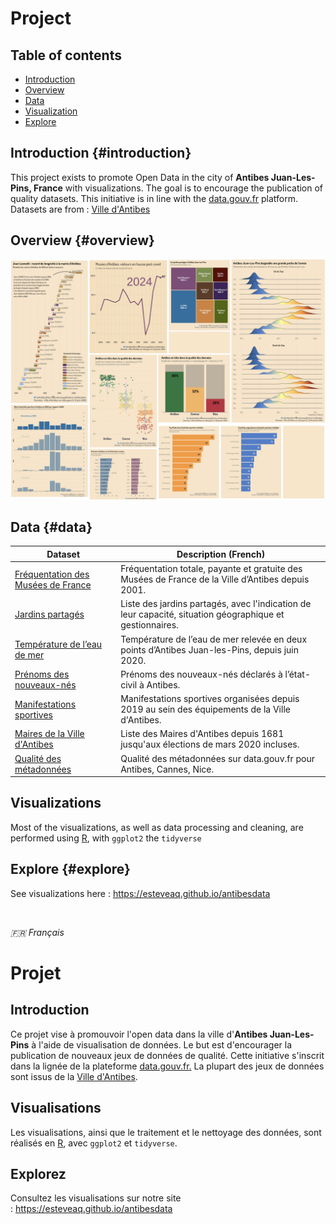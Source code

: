 # Project

## Table of contents

-   [Introduction](#introduction)
-   [Overview](#overview)
-   [Data](#data)
-   [Visualization](#visualization)
-   [Explore](#explore)

## Introduction {#introduction}

This project exists to promote Open Data in the city of **Antibes Juan-Les-Pins, France** with visualizations. The goal is to encourage the publication of quality datasets. This initiative is in line with the [data.gouv.fr](https://www.data.gouv.fr/fr/) platform. Datasets are from : [Ville d'Antibes](https://www.data.gouv.fr/fr/organizations/ville-dantibes/)

## Overview {#overview}

[![](cover.jpeg)](https://esteve.aqachmar.org/antibesdata/)

## Data {#data}

| Dataset | Description (French) |
|------------------------------------|------------------------------------|
| [Fréquentation des Musées de France](https://www.data.gouv.fr/fr/datasets/frequentation-des-musees-de-france-de-la-ville-dantibes/) | Fréquentation totale, payante et gratuite des Musées de France de la Ville d’Antibes depuis 2001. |
| [Jardins partagés](https://www.data.gouv.fr/fr/datasets/jardins-partages-a-antibes-juan-les-pins/) | Liste des jardins partagés, avec l'indication de leur capacité, situation géographique et gestionnaires. |
| [Température de l’eau de mer](https://www.data.gouv.fr/fr/datasets/temperature-de-leau-de-mer-a-antibes-juan-les-pins/) | Température de l’eau de mer relevée en deux points d’Antibes Juan-les-Pins, depuis juin 2020. |
| [Prénoms des nouveaux-nés](https://www.data.gouv.fr/fr/datasets/prenoms-des-nouveaux-nes-a-antibes/) | Prénoms des nouveaux-nés déclarés à l’état-civil à Antibes. |
| [Manifestations sportives](https://www.data.gouv.fr/fr/datasets/manifestations-sportives-a-antibes-juan-les-pins/) | Manifestations sportives organisées depuis 2019 au sein des équipements de la Ville d'Antibes. |
| [Maires de la Ville d'Antibes](https://www.data.gouv.fr/fr/datasets/maires-de-la-ville-dantibes/) | Liste des Maires d'Antibes depuis 1681 jusqu'aux élections de mars 2020 incluses. |
| [Qualité des métadonnées](https://github.com/esteveaq/antibesdata/tree/main/posts/2025-01-17/data) | Qualité des métadonnées sur data.gouv.fr pour Antibes, Cannes, Nice. |

## Visualizations

Most of the visualizations, as well as data processing and cleaning, are performed using [R](https://guides.data.gouv.fr/reutiliser-des-donnees/guide-traitement-et-analyse-de-donnees/analyser-des-donnees/analyser-des-donnees-avec-r), with `ggplot2` the `tidyverse`

## Explore {#explore}

See visualizations here : <https://esteveaq.github.io/antibesdata>

<br>

*🇫🇷 Français*

# Projet

## Introduction

Ce projet vise à promouvoir l'open data dans la ville d'**Antibes Juan-Les-Pins** à l'aide de visualisation de données. Le but est d'encourager la publication de nouveaux jeux de données de qualité. Cette initiative s'inscrit dans la lignée de la plateforme [data.gouv.fr.](https://www.data.gouv.fr/fr/) La plupart des jeux de données sont issus de la [Ville d'Antibes](https://www.data.gouv.fr/fr/organizations/ville-dantibes/).

## Visualisations

Les visualisations, ainsi que le traitement et le nettoyage des données, sont réalisés en [R](https://guides.data.gouv.fr/reutiliser-des-donnees/guide-traitement-et-analyse-de-donnees/analyser-des-donnees/analyser-des-donnees-avec-r), avec `ggplot2` et `tidyverse`.

## Explorez

Consultez les visualisations sur notre site : <https://esteveaq.github.io/antibesdata>
